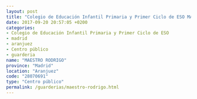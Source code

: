 ```yaml
---
layout: post
title: "Colegio de Educación Infantil Primaria y Primer Ciclo de ESO MAESTRO RODRIGO"
date: 2017-09-20 20:57:05 +0200
categories:
- Colegio de Educación Infantil Primaria y Primer Ciclo de ESO
- madrid
- aranjuez
- Centro público
- guarderia
name: "MAESTRO RODRIGO"
province: "Madrid"
location: "Aranjuez"
code: "28070691"
type: "Centro público"
permalink: /guarderias/maestro-rodrigo.html
---
```

